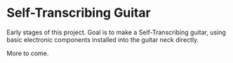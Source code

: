 # Self-Transcribing Guitar
Early stages of this project. Goal is to make a Self-Transcribing guitar,
using basic electronic components installed into the guitar neck directly. 

More to come.

